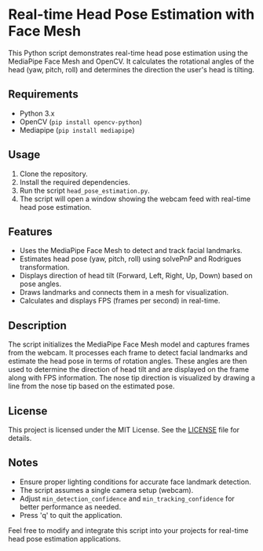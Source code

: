 # Real-time Head Pose Estimation with Face Mesh

This Python script demonstrates real-time head pose estimation using the MediaPipe Face Mesh and OpenCV. It calculates the rotational angles of the head (yaw, pitch, roll) and determines the direction the user's head is tilting.

## Requirements
- Python 3.x
- OpenCV (`pip install opencv-python`)
- Mediapipe (`pip install mediapipe`)

## Usage
1. Clone the repository.
2. Install the required dependencies.
3. Run the script `head_pose_estimation.py`.
4. The script will open a window showing the webcam feed with real-time head pose estimation.

## Features
- Uses the MediaPipe Face Mesh to detect and track facial landmarks.
- Estimates head pose (yaw, pitch, roll) using solvePnP and Rodrigues transformation.
- Displays direction of head tilt (Forward, Left, Right, Up, Down) based on pose angles.
- Draws landmarks and connects them in a mesh for visualization.
- Calculates and displays FPS (frames per second) in real-time.

## Description
The script initializes the MediaPipe Face Mesh model and captures frames from the webcam. It processes each frame to detect facial landmarks and estimate the head pose in terms of rotation angles. These angles are then used to determine the direction of head tilt and are displayed on the frame along with FPS information. The nose tip direction is visualized by drawing a line from the nose tip based on the estimated pose.

## License
This project is licensed under the MIT License. See the [LICENSE](./LICENSE) file for details.

## Notes
- Ensure proper lighting conditions for accurate face landmark detection.
- The script assumes a single camera setup (webcam).
- Adjust `min_detection_confidence` and `min_tracking_confidence` for better performance as needed.
- Press 'q' to quit the application.

Feel free to modify and integrate this script into your projects for real-time head pose estimation applications.